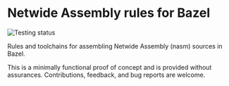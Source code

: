 # Netwide Assembly rules for Bazel

![Testing status](https://github.com/morganwl/rules_nasm/actions/workflows/tests.yaml/badge.svg)

Rules and toolchains for assembling Netwide Assembly (nasm) sources in
Bazel.

This is a minimally functional proof of concept and is provided without
assurances. Contributions, feedback, and bug reports are welcome.
